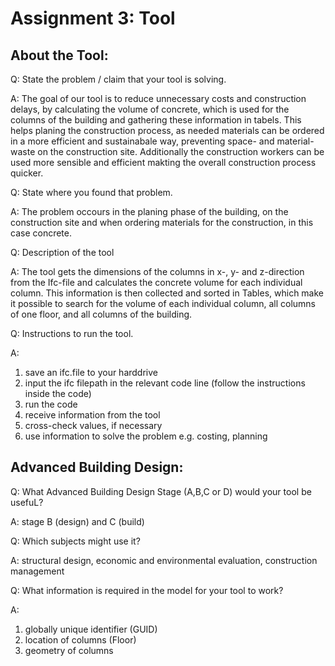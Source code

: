 # Assignment 3: Tool

## About the Tool:

Q: State the problem / claim that your tool is solving.

A: The goal of our tool is to reduce unnecessary costs and construction delays, by calculating the volume of concrete, which is used for the columns of the building and gathering these information in tabels. This helps planing the construction process, as needed materials can be ordered in a more efficient and sustainabale way, preventing space- and material-waste on the construction site. Additionally the construction workers can be used more sensible and efficient makting the overall construction process quicker.

Q: State where you found that problem.

A: The problem occours in the planing phase of the building, on the construction site and when ordering materials for the construction, in this case concrete.

Q: Description of the tool

A: The tool gets the dimensions of the columns in x-, y- and z-direction from the Ifc-file and calculates the concrete volume for each individual column. This information is then collected and sorted in Tables, which make it possible to search for the volume of each individual column, all columns of one floor, and all columns of the building.

Q: Instructions to run the tool.

A: 
1. save an ifc.file to your harddrive
2. input the ifc filepath in the relevant code line (follow the instructions inside the code)
3. run the code
4. receive information from the tool
5. cross-check values, if necessary
6. use information to solve the problem e.g. costing, planning

## Advanced Building Design:

Q: What Advanced Building Design Stage (A,B,C or D) would your tool be usefuL?

A: stage B (design) and C (build)

Q: Which subjects might use it?

A: structural design, economic and environmental evaluation, construction management 

Q: What information is required in the model for your tool to work?

A:
1. globally unique identifier (GUID)
2. location of columns (Floor)
3. geometry of columns
   
